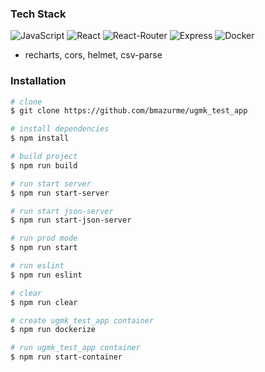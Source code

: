 ### Tech Stack
![JavaScript](https://img.shields.io/badge/-JavaScript-black?style=flat-square&logo=javascript)
![React](https://img.shields.io/badge/-React-black?style=flat-square&logo=react)
![React-Router](https://img.shields.io/badge/-ReactRouter-black?style=flat-square&logo=reactrouter)
![Express](https://img.shields.io/badge/-Express-black?style=flat-square&logo=express)
![Docker](https://img.shields.io/badge/-Docker-black?style=flat-square&logo=docker)

- recharts, cors, helmet, csv-parse

### Installation
```bash
# clone
$ git clone https://github.com/bmazurme/ugmk_test_app

# install dependencies
$ npm install

# build project
$ npm run build

# run start server
$ npm run start-server

# run start json-server
$ npm run start-json-server

# run prod mode
$ npm run start

# run eslint
$ npm run eslint

# clear
$ npm run clear

# create ugmk_test_app container
$ npm run dockerize

# run ugmk_test_app container
$ npm run start-container
```
